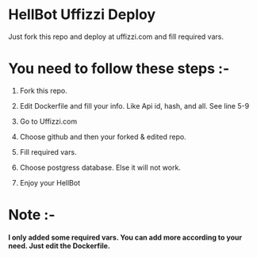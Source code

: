 # HellBot Uffizzi Deploy

Just fork this repo and deploy at uffizzi.com and fill required vars.

# You need to follow these steps :- 
1. Fork this repo.

2. Edit Dockerfile and fill your info. Like Api id, hash, and all. See line 5-9

3. Go to Uffizzi.com

4. Choose github and then your forked & edited repo.

5. Fill required vars.

6. Choose postgress database. Else it will not work.

7. Enjoy your HellBot

# Note :-
#### I only added some required vars. You can add more according to your need. Just edit the Dockerfile.
